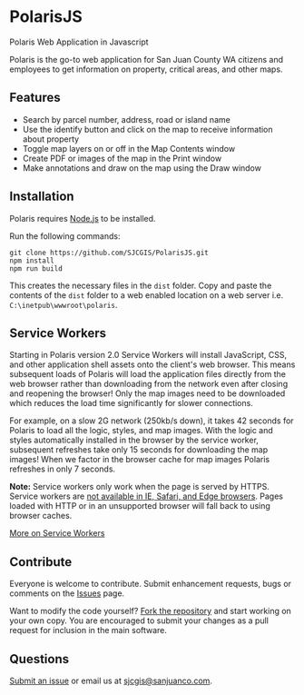 # PolarisJS
Polaris Web Application in Javascript

Polaris is the go-to web application for San Juan County WA citizens and employees to get information on property, critical areas, and other maps.

## Features
- Search by parcel number, address, road or island name
- Use the identify button and click on the map to receive information about property
- Toggle map layers on or off in the Map Contents window
- Create PDF or images of the map in the Print window
- Make annotations and draw on the map using the Draw window

## Installation
Polaris requires [Node.js](http://nodejs.org) to be installed.

Run the following commands:

``` shell
git clone https://github.com/SJCGIS/PolarisJS.git
npm install
npm run build
```
This creates the necessary files in the `dist` folder. Copy and paste the contents of the `dist` folder to a web enabled location on a web server i.e. ` C:\inetpub\wwwroot\polaris`.

## Service Workers

Starting in Polaris version 2.0 Service Workers will install JavaScript, CSS, and other application shell assets onto the client's web browser. This means subsequent loads of Polaris will load the application files directly from the web browser rather than downloading from the network even after closing and reopening the browser! Only the map images need to be downloaded which reduces the load time significantly for slower connections.

For example, on a slow 2G network (250kb/s down), it takes 42 seconds for Polaris to load all the logic, styles, and map images. With the logic and styles automatically installed in the browser by the service worker, subsequent refreshes take only 15 seconds for downloading the map images! When we factor in the browser cache for map images Polaris refreshes in only 7 seconds.

__Note:__ Service workers only work when the page is served by HTTPS. Service workers are [not available in IE, Safari, and Edge browsers](http://caniuse.com/#feat=serviceworkers). Pages loaded with HTTP or in an unsupported browser will fall back to using browser caches.

[More on Service Workers](https://developer.mozilla.org/en-US/docs/Web/API/Service_Worker_API)

## Contribute
Everyone is welcome to contribute. Submit enhancement requests, bugs or comments on the [Issues](https://github.com/SJCGIS/PolarisJS/issues) page.

Want to modify the code yourself? [Fork the repository](https://github.com/SJCGIS/PolarisJS/fork) and start working on your own copy. You are encouraged to submit your changes as a pull request for inclusion in the main software.

## Questions
[Submit an issue](https://github.com/SJCGIS/PolarisJS/issues) or email us at [sjcgis@sanjuanco.com](mailto:sjcgis@sanjuanco.com).
